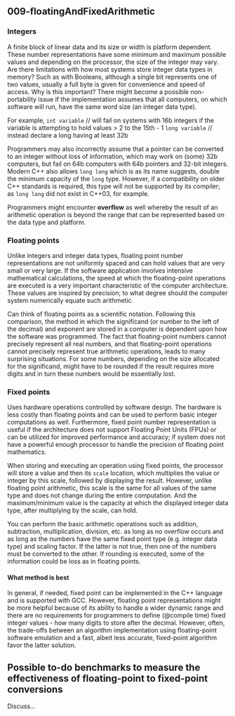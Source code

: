 ## 009-floatingAndFixedArithmetic

### Integers
A finite block of linear data and its size or width is platform dependent.  These number representations have some minimum and maximum possible values and depending on the processor, the size of the integer may vary.  Are there limitations with how most systems store integer data types in memory?  Such as with Booleans, although a single bit represents one of two values, usually a full byte is given for convenience and speed of access.  Why is this important?  There might become a possible non-portability issue if the implementation assumes that all computers, on which software will run, have the same word size (an integer data type).  

For example, 
       ` int variable ` // will fail on systems with 16b integers if the variable is attempting to hold values > 2 to the 15th - 1
       ` long variable ` // instead declare a long having at least 32b
        
Programmers may also incorrectly assume that a pointer can be converted to an integer without loss of information, which may work on (some) 32b computers, but fail on 64b computers with 64b pointers and 32-bit integers.  Modern C++ also allows `long long` which is as its name suggests, double the minimum capacity of the `long` type.  However, if a compatibility on older C++ standards is required, this type will not be supported by its compiler; as `long long` did not exist in C++03, for example.

Programmers might encounter **overflow** as well whereby the result of an arithmetic operation is beyond the range that can be represented based on the data type and platform. 

### Floating points
Unlike integers and integer data types, floating point number representations are not uniformly spaced and can hold values that are very small or very large.  If the software application involves intensive mathematical calculations, the speed at which the floating-point operations are executed is a very important characteristic of the computer architecture.  These values are inspired by precision; to what degree should the computer system numerically equate such arithmetic. 

Can think of floating points as a scientific notation.  Following this comparison, the method in which the significand (or number to the left of the decimal) and exponent are stored in a computer is dependent upon how the software was programmed.  The fact that floating-point numbers cannot precisely represent all real numbers, and that floating-point operations cannot precisely represent true arithmetic operations, leads to many surprising situations.  For some numbers, depending on the size allocated for the significand, might have to be rounded if the result requires more digits and in turn these numbers would be essentially lost.

### Fixed points
Uses hardware operations controlled by software design.  The hardware is less costly than floating points and can be used to perform basic integer computations as well.  Furthermore, fixed point number representation is useful if the architecture does not support Floating Point Units (FPUs) or can be utilized for improved performance and accuracy; if system does not have a powerful enough processor to handle the precision of floating point mathematics.

When storing and executing an operation using fixed points, the processor will store a value and then its `scale` location, which multiplies the value or integer by this scale, followed by displaying the result.  However, unlike floating point arithmetic, this scale is the same for all values of the same type and does not change during the entire computation.  And the maximum/minimum value is the capacity at which the displayed integer data type, after multiplying by the scale, can hold.

You can perform the basic arithmetic operations such as addition, subtraction, multiplication, division, etc. as long as no overflow occurs and as long as the numbers have the same fixed point type (e.g. integer data type) and scaling factor.  If the latter is not true, then one of the numbers must be converted to the other.  If rounding is executed, some of the information could be loss as in floating points.

#### What method is best
In general, if needed, fixed point can be implemented in the C++ language and is supported with GCC.  However, floating point representations might be more helpful because of its ability to handle a wider dynamic range and there are no requirements for programmers to define (@compile time) fixed integer values - how many digits to store after the decimal.  However, often, the trade-offs between an algorithm implementation using floating-point software emulation and a fast, albeit less accurate, fixed-point algorithm favor the latter solution.

## Possible to-do benchmarks to measure the effectiveness of floating-point to fixed-point conversions
Discuss...
